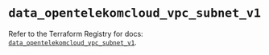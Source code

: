 # `data_opentelekomcloud_vpc_subnet_v1`

Refer to the Terraform Registry for docs: [`data_opentelekomcloud_vpc_subnet_v1`](https://registry.terraform.io/providers/opentelekomcloud/opentelekomcloud/1.36.30/docs/data-sources/vpc_subnet_v1).
